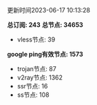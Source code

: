 更新时间2023-06-17 10:13:28

**总订阅: 243**
**总节点: 34653**
- vless节点: 39

**google ping有效节点: 1573**
- trojan节点: 87
- v2ray节点: 1362
- ssr节点: 16
- ss节点: 108
